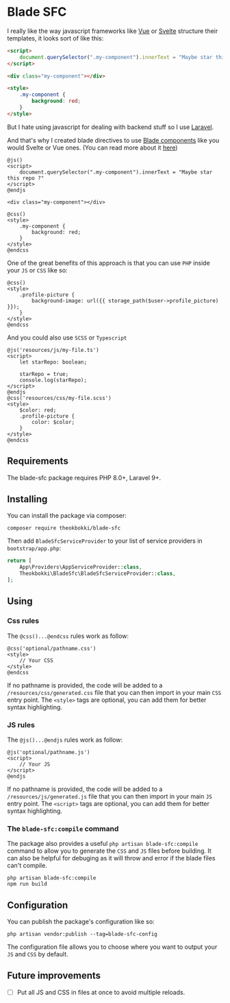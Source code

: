 # Blade SFC

I really like the way javascript frameworks like [Vue](https://vuejs.org/) or [Svelte](https://svelte.dev/) structure their templates, it looks sort of like this:

```html
<script>
    document.querySelector(".my-component").innerText = "Maybe star this repo ?"  
</script>

<div class="my-component"></div>

<style>
    .my-component {
        background: red;
    }
</style>
```

But I hate using javascript for dealing with backend stuff so I use [Laravel](https://laravel.com/).

And that's why I created blade directives to use [Blade components](https://laravel.com/docs/11.x/blade#main-content) like you would Svelte or Vue ones. (You can read more about it [here](https://theoo.dev/en/articles/blade-sfc))

```blade
@js()
<script>
    document.querySelector(".my-component").innerText = "Maybe star this repo ?"  
</script>
@endjs

<div class="my-component"></div>

@css()
<style>
    .my-component {
        background: red;
    }
</style>
@endcss
```

One of the great benefits of this approach is that you can use `PHP` inside your `JS` or `CSS` like so:

```blade
@css()
<style>
    .profile-picture {
        background-image: url({{ storage_path($user->profile_picture) }});
    }
</style>
@endcss
```

And you could also use `SCSS` or `Typescript`

```blade
@js('resources/js/my-file.ts')
<script>
    let starRepo: boolean;
    
    starRepo = true;
    console.log(starRepo);
</script>
@endjs
@css('resources/css/my-file.scss')
<style>
    $color: red;
    .profile-picture {
        color: $color;
    }
</style>
@endcss
```

## Requirements

The blade-sfc package requires PHP 8.0+, Laravel 9+.

## Installing 

You can install the package via composer:

```shell
composer require theokbokki/blade-sfc
```

Then add `BladeSfcServiceProvider` to your list of service providers in `bootstrap/app.php`:

```php
return [
    App\Providers\AppServiceProvider::class,
    Theokbokki\BladeSfc\BladeSfcServiceProvider::class,
];
```

## Using

### Css rules

The `@css()...@endcss` rules work as follow:

```blade
@css('optional/pathname.css')
<style>
    // Your CSS
</style>
@endcss
```

If no pathname is provided, the code will be added to a `/resources/css/generated.css` file that you can then import in your main `CSS` entry point.
The `<style>` tags are optional, you can add them for better syntax highlighting.


### JS rules

The `@js()...@endjs` rules work as follow:

```blade
@js('optional/pathname.js')
<script>
    // Your JS
</script>
@endjs
```

If no pathname is provided, the code will be added to a `/resources/js/generated.js` file that you can then import in your main `JS` entry point.
The `<script>` tags are optional, you can add them for better syntax highlighting.

### The `blade-sfc:compile` command

The package also provides a useful `php artisan blade-sfc:compile` command to allow you to generate the `CSS` and `JS` files before building.
It can also be helpful for debuging as it will throw and error if the blade files can't compile.

```shell
php artisan blade-sfc:compile
npm run build
```

## Configuration

You can publish the package's configuration like so:

```shell
php artisan vendor:publish --tag=blade-sfc-config
```

The configuration file allows you to choose where you want to output your `JS` and `CSS` by default.

## Future improvements

- [ ] Put all JS and CSS in files at once to avoid multiple reloads.
